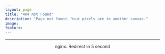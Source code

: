 ```yaml
---
layout: page
title: "404 Not Found"
description: "Page not found. Your pixels are in another canvas."
image:
feature:
---  
```

<head>
<title>404 Not Found</title>
<meta http-equiv="refresh" content="5; url='http://doctor500.github.io/'" />
</head>
<div class="text-center">
<hr><center>nginx. Redirect in 5 second</center>
</div>

